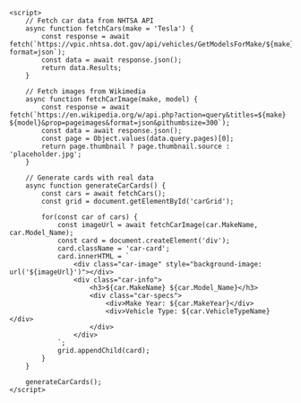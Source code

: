 <!DOCTYPE html>
<html lang="en">
<head>
    <meta charset="UTF-8">
    <meta name="viewport" content="width=device-width, initial-scale=1.0">
    <title>AllCarsYouWant</title>
    <link href="https://fonts.googleapis.com/css2?family=Electrolize&display=swap" rel="stylesheet">
    <style>
        /* Your previous futuristic CSS here */
    </style>
</head>
<body>
    <!-- Your existing header/search/filter structure -->

    <script>
        // Fetch car data from NHTSA API
        async function fetchCars(make = 'Tesla') {
            const response = await fetch(`https://vpic.nhtsa.dot.gov/api/vehicles/GetModelsForMake/${make}?format=json`);
            const data = await response.json();
            return data.Results;
        }

        // Fetch images from Wikimedia
        async function fetchCarImage(make, model) {
            const response = await fetch(`https://en.wikipedia.org/w/api.php?action=query&titles=${make} ${model}&prop=pageimages&format=json&pithumbsize=300`);
            const data = await response.json();
            const page = Object.values(data.query.pages)[0];
            return page.thumbnail ? page.thumbnail.source : 'placeholder.jpg';
        }

        // Generate cards with real data
        async function generateCarCards() {
            const cars = await fetchCars();
            const grid = document.getElementById('carGrid');
            
            for(const car of cars) {
                const imageUrl = await fetchCarImage(car.MakeName, car.Model_Name);
                const card = document.createElement('div');
                card.className = 'car-card';
                card.innerHTML = `
                    <div class="car-image" style="background-image: url('${imageUrl}')"></div>
                    <div class="car-info">
                        <h3>${car.MakeName} ${car.Model_Name}</h3>
                        <div class="car-specs">
                            <div>Make Year: ${car.MakeYear}</div>
                            <div>Vehicle Type: ${car.VehicleTypeName}</div>
                        </div>
                    </div>
                `;
                grid.appendChild(card);
            }
        }

        generateCarCards();
    </script>
</body>
</html>
